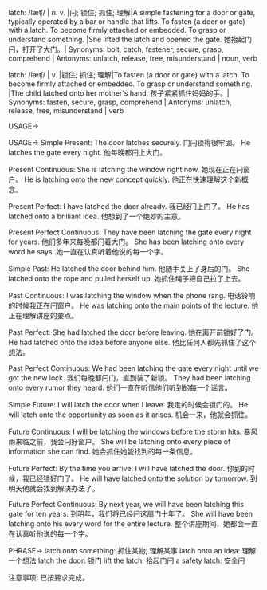 latch: /læʧ/ | n. v. |闩; 锁住; 抓住; 理解|A simple fastening for a door or gate, typically operated by a bar or handle that lifts. To fasten (a door or gate) with a latch. To become firmly attached or embedded. To grasp or understand something. |She lifted the latch and opened the gate. 她抬起门闩，打开了大门。| Synonyms: bolt, catch, fastener, secure, grasp, comprehend | Antonyms: unlatch, release, free, misunderstand | noun, verb

latch: /læʧ/ | v. |锁住; 抓住; 理解|To fasten (a door or gate) with a latch. To become firmly attached or embedded. To grasp or understand something. |The child latched onto her mother's hand. 孩子紧紧抓住妈妈的手。| Synonyms: fasten, secure, grasp, comprehend | Antonyms: unlatch, release, free, misunderstand | verb


USAGE->

USAGE->
Simple Present:
The door latches securely.  门闩锁得很牢固。
He latches the gate every night. 他每晚都闩上大门。

Present Continuous:
She is latching the window right now. 她现在正在闩窗户。
He is latching onto the new concept quickly. 他正在快速理解这个新概念。

Present Perfect:
I have latched the door already. 我已经闩上门了。
He has latched onto a brilliant idea. 他想到了一个绝妙的主意。

Present Perfect Continuous:
They have been latching the gate every night for years. 他们多年来每晚都闩着大门。
She has been latching onto every word he says. 她一直在认真听着他说的每一个字。

Simple Past:
He latched the door behind him. 他随手关上了身后的门。
She latched onto the rope and pulled herself up. 她抓住绳子把自己拉了上去。

Past Continuous:
I was latching the window when the phone rang.  电话铃响的时候我正在闩窗户。
He was latching onto the main points of the lecture. 他正在理解讲座的要点。

Past Perfect:
She had latched the door before leaving. 她在离开前锁好了门。
He had latched onto the idea before anyone else. 他比任何人都先抓住了这个想法。

Past Perfect Continuous:
We had been latching the gate every night until we got the new lock.  我们每晚都闩门，直到装了新锁。
They had been latching onto every rumor they heard. 他们一直在听信他们听到的每一个谣言。

Simple Future:
I will latch the door when I leave. 我走的时候会锁门的。
He will latch onto the opportunity as soon as it arises. 机会一来，他就会抓住。

Future Continuous:
I will be latching the windows before the storm hits.  暴风雨来临之前，我会闩好窗户。
She will be latching onto every piece of information she can find. 她会抓住她能找到的每一条信息。

Future Perfect:
By the time you arrive, I will have latched the door. 你到的时候，我已经锁好门了。
He will have latched onto the solution by tomorrow. 到明天他就会找到解决办法了。

Future Perfect Continuous:
By next year, we will have been latching this gate for ten years. 到明年，我们将已经闩这扇门十年了。
She will have been latching onto his every word for the entire lecture.  整个讲座期间，她都会一直在认真听他说的每一个字。


PHRASE->
latch onto something: 抓住某物; 理解某事
latch onto an idea: 理解一个想法
latch the door: 锁门
lift the latch: 抬起门闩
a safety latch: 安全闩


注意事项:  已按要求完成。
